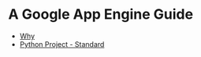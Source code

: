 A Google App Engine Guide
====================================

- [Why](why.md)
- [Python Project - Standard](python_project/index.md)
